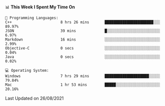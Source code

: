 
<!--START_SECTION:waka-->
📊 **This Week I Spent My Time On** 

```text
💬 Programming Languages: 
C++                      8 hrs 26 mins       ██████████████████████░░░   89.97% 
JSON                     39 mins             █░░░░░░░░░░░░░░░░░░░░░░░░   6.97% 
Markdown                 16 mins             ░░░░░░░░░░░░░░░░░░░░░░░░░   2.99% 
Objective-C              0 secs              ░░░░░░░░░░░░░░░░░░░░░░░░░   0.04% 
Java                     0 secs              ░░░░░░░░░░░░░░░░░░░░░░░░░   0.02%

💻 Operating System: 
Windows                  7 hrs 29 mins       ████████████████████░░░░░   79.84% 
Mac                      1 hr 53 mins        █████░░░░░░░░░░░░░░░░░░░░   20.16%

```


 Last Updated on 26/08/2021
<!--END_SECTION:waka-->
